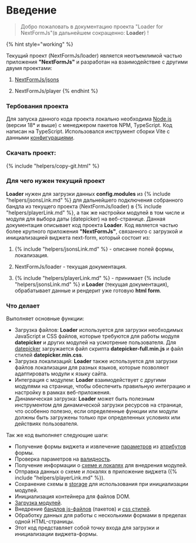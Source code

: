 # Введение

> Добро пожаловать в документацию проекта "Loader for NextFormJs"(в дальнейшем сокращенно: **Loader**) ! 


{% hint style="working" %}

Текущий проект (NextFormJs/loader) является неотъемлимой частью приложения **"NextFormJs"** и разработан на взаимодействие с другими двумя проектами:

1) [NextFormJs/jsons](https://docs-nextformio-scheme.netlify.app/)

2) NextFormJs/player
{% endhint %}

### Тербования проекта

Для запуска данного кода проекта локально необходима [Node.js](https://nodejs.org/en/download) (версии 18* и выше) с менеджером пакетов NPM, TypeScript.
Код написан на TypeScript. Использовался инструмент сборки Vite с данными [конфигурациями](VITECONFIG.md).

### Скачать проект:

{% include "helpers/copy-git.html" %}

### Для чего нужен текущий проект


**Loader** нужен для загрузки данных **config.modules** из {% include "helpers/jsonsLink.md" %} для дальнейшего подключения собранного бандла из текущего проекта (NextFormJs/loader) в {% include "helpers/playerLink.md" %}, а так же настройки модулей в том числе и модуля для выбора даты (datepicker) на веб-странице.
Данная документация описывает код проекта **Loader**. Код является частью более крупного приложения **"NextFormJs"**, связанного с загрузкой и инициализацией виджета next-form, который состоит из:

1) {% include "helpers/jsonsLink.md" %} - описание полей формы, локализация.

2) NextFormJs/loader - текущая документация.

3) {% include "helpers/playerLink.md" %} - принимает {% include "helpers/jsonsLink.md" %} и **Loader** (текущая документация), обрабатывает данные и рендерит уже готовую **html form**.

### Что делает 

Выполняет основные функции:

- Загрузка файлов: **Loader** используется для загрузки необходимых JavaScript и CSS файлов, которые требуются для работы модуля **datepicker** и других модулей на усмотрение пользователя. Для [datepicker](modules/list/datepicker/DATEPICKERLOADER.md) загружается файл скрипта **datepicker-full.min.js** и файл стилей **datepicker.min.css**.
- Загрузка локализаций: **Loader** также используется для загрузки файлов локализации для разных языков, которые позволяют адаптировать модули к языку сайта.
- Интеграция с модулем: **Loader** взаимодействует с другими модулями на странице, чтобы обеспечить правильную интеграцию и настройку в рамках веб-приложения.
- Динамическая загрузка: **Loader** может быть полезным инструментом для динамической загрузки ресурсов на странице, что особенно полезно, если определенные функции или модули должны быть загружены только при определенных условиях или действиях пользователя.

Так же код выполняет следующие шаги:

- Получение формы виджета и извлечение [параметров](params-worker/PARAMSWORKERTYPES.md) из [атрибутов](ATTRIBUTES.md) формы.
- Проверка параметров на [валидность](params-worker/PARAMSWORKERTYPES.md).
- Получение информации о [схеме и локалях](https://docks-scheme-demo.netlify.app/) для внедрения модулей.
- Отправка данных о схеме и локалях в приложение виджета ({% include "helpers/playerLink.md" %}).
- Сохранение схемы в [storage](bridge/BRIDGE.md) для использования при инициализации модулей.
- Инициализация контейнера для файлов DOM.
- [Загрузка модулей](modules/loader/MODULELOADER.md).
- Внедрение [бандлов js-файлов](injectors/BUNDLEINJECTOR.md) (пакетов) и [css стилей](injectors/STYLEINJECTORDOM.md).
- Обработку данных для работы с несколькими формами в пределах одной HTML-страницы. 
- Этот код представляет собой точку входа для загрузки и инициализации виджета-формы.
